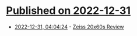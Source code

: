 # [Published on 2022-12-31](index.md)

* [2022-12-31, 04:04:24](https://news.ycombinator.com/item?id=34193427) - [Zeiss 20x60s Review](http://scopeviews.co.uk/Zeiss20x60.htm)
